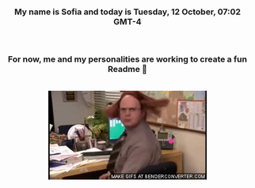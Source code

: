


<div align="center">
<h3 >My name is Sofia and today is Tuesday, 12 October, 07:02 GMT-4</h3><br>
<h3 >For now, me and my personalities are working to create a fun Readme 👋
</h3><br>
<img src='img/dwight.gif' alt='working...'/>
</div>
